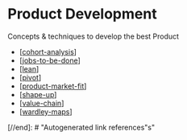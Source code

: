 # Product Development

Concepts & techniques to develop the best Product

- [[cohort-analysis]]
- [[jobs-to-be-done]]
- [[lean]]
- [[pivot]]
- [[product-market-fit]]
- [[shape-up]]
- [[value-chain]]
- [[wardley-maps]]

[//begin]: # "Autogenerated link references for markdown compatibility"
[cohort-analysis]: product-development/cohort-analysis "Cohort Analysis"
[jobs-to-be-done]: product-development/jobs-to-be-done "Jobs to be Done"
[lean]: product-development/lean "Lean Product Development"
[pivot]: product-development/pivot "Pivot"
[product-market-fit]: product-development/product-market-fit "Product/Market Fit"
[value-chain]: product-development/value-chain "Value Chain"
[wardley-maps]: product-development/wardley-maps "Wardley Map"
[shape-up]: product-development/shape-up "Shape Up"

[//end]: # "Autogenerated link references"s"
